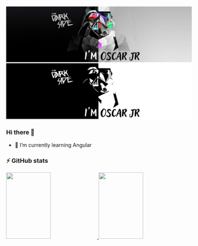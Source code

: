![](https://github.com/oscarlojr/oscarlojr/blob/main/assets/darksideOscarJr.png)
![](https://github.com/oscarlojr/oscarlojr/blob/main/assets/darksideOscarJr.svg)

### Hi there 👋
- 🔰 I’m currently learning Angular

### ⚡ GitHub stats
<div align="left"> 
  <a href="https://github.com/oscarlojr">
	  <img height="180em" width = 49% src="https://github-readme-stats.vercel.app/api?username=oscarlojr&show_icons=true&theme=github_dark&include_all_commits=true"/>
	  <img height="180em" width = 49%  src="https://github-readme-stats.vercel.app/api/top-langs/?username=oscarlojr&layout=compact&langs_count=7&theme=github_dark"/>
	  <!--<a href="https://git.io/streak-stats"><img src="https://github-readme-streak-stats.herokuapp.com?user=oscarlojr&theme=github-dark" alt="GitHub Streak" /></a>-->
  </a>
</div>




<!--
**oscarlojr/oscarlojr** is a ✨ _special_ ✨ repository because its `README.md` (this file) appears on your GitHub profile.

Here are some ideas to get you started:

- 🔭 I’m currently working on ...
- 🌱 I’m currently learning ...
- 👯 I’m looking to collaborate on ...
- 🤔 I’m looking for help with ...
- 💬 Ask me about ...
- 📫 How to reach me: ...
- 😄 Pronouns: ...
- ⚡ Fun fact: ...
-->
